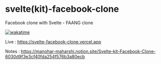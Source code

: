 # svelte(kit)-facebook-clone
 Facebook clone with Svelte - FAANG clone
 
[![wakatime](https://wakatime.com/badge/user/b6fb2664-d3b3-45a9-b201-26d9d34537db/project/e88839c4-efb1-4199-a34e-2a897deb6827.svg)](https://wakatime.com/badge/user/b6fb2664-d3b3-45a9-b201-26d9d34537db/project/e88839c4-efb1-4199-a34e-2a897deb6827)

Live : https://svelte-facebook-clone.vercel.app

Notes : https://manohar-maharshi.notion.site/Svelte-kit-Facebook-Clone-6030d9f3e3cf40fda254f576b3a80ecb
